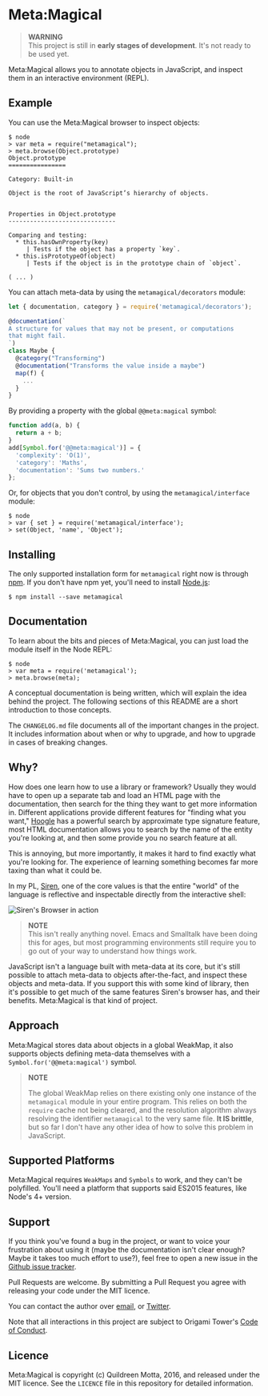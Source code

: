 Meta:Magical
===============

> **WARNING**  
> This project is still in **early stages of development**. It's not ready
> to be used yet.

Meta:Magical allows you to annotate objects in JavaScript, and inspect them in
an interactive environment (REPL).


## Example

You can use the Meta:Magical browser to inspect objects:

```shell
$ node
> var meta = require("metamagical");
> meta.browse(Object.prototype)
Object.prototype
================

Category: Built-in

Object is the root of JavaScript’s hierarchy of objects.


Properties in Object.prototype
------------------------------

Comparing and testing:
  * this.hasOwnProperty(key)
     | Tests if the object has a property `key`.
  * this.isPrototypeOf(object)
     | Tests if the object is in the prototype chain of `object`.

( ... )
```

You can attach meta-data by using the `metamagical/decorators` module:

```js
let { documentation, category } = require('metamagical/decorators');

@documentation(`
A structure for values that may not be present, or computations
that might fail.
`)
class Maybe {
  @category("Transforming")
  @documentation("Transforms the value inside a maybe")
  map(f) {
    ...
  }
}
```

By providing a property with the global `@@meta:magical` symbol:

```js
function add(a, b) {
  return a + b;
}
add[Symbol.for('@@meta:magical')] = {
  'complexity': 'O(1)',
  'category': 'Maths',
  'documentation': 'Sums two numbers.'
};
```

Or, for objects that you don't control, by using the `metamagical/interface`
module:

```shell
$ node
> var { set } = require('metamagical/interface');
> set(Object, 'name', 'Object');
```


## Installing

The only supported installation form for `metamagical` right now is through
[npm](http://npmjs.com/). If you don't have npm yet, you'll need to install
[Node.js](https://nodejs.org/en/):

```shell
$ npm install --save metamagical
```


## Documentation

To learn about the bits and pieces of Meta:Magical, you can just load the module
itself in the Node REPL:

```shell
$ node
> var meta = require('metamagical');
> meta.browse(meta);
```

A conceptual documentation is being written, which will explain the idea behind
the project. The following sections of this README are a short introduction to
those concepts.

The `CHANGELOG.md` file documents all of the important changes in the
project. It includes information about when or why to upgrade, and how to
upgrade in cases of breaking changes.


## Why?

How does one learn how to use a library or framework? Usually they would have to
open up a separate tab and load an HTML page with the documentation, then search
for the thing they want to get more information in. Different applications
provide different features for "finding what you want,"
[Hoogle](https://www.haskell.org/hoogle/) has a powerful search by approximate
type signature feature, most HTML documentation allows you to search by the name
of the entity you're looking at, and then some provide you no search feature at
all.

This is annoying, but more importantly, it makes it hard to find exactly what
you're looking for. The experience of learning something becomes far more
taxing than what it could be.

In my PL, [Siren](https://github.com/siren-lang/siren), one of the core values
is that the entire "world" of the language is reflective and inspectable
directly from the interactive shell:

![Siren's Browser in action](https://raw.githubusercontent.com/origamitower/metamagical/master/siren.png)

> **NOTE**  
> This isn't really anything novel. Emacs and Smalltalk have been doing this for
> ages, but most programming environments still require you to go out of your way
> to understand how things work.

JavaScript isn't a language built with meta-data at its core, but it's still
possible to attach meta-data to objects after-the-fact, and inspect these
objects and meta-data. If you support this with some kind of library, then it's
possible to get much of the same features Siren's browser has, and their
benefits. Meta:Magical is that kind of project.


## Approach

Meta:Magical stores data about objects in a global WeakMap, it also supports
objects defining meta-data themselves with a `Symbol.for('@@meta:magical')`
symbol.

> **NOTE**  
> 
> The global WeakMap relies on there existing only one instance of the
> `metamagical` module in your entire program. This relies on both the `require`
> cache not being cleared, and the resolution algorithm always resolving the
> identifier `metamagical` to the very same file. **It IS brittle**, but so far
> I don't have any other idea of how to solve this problem in JavaScript.


## Supported Platforms

Meta:Magical requires `WeakMaps` and `Symbols` to work, and they can't be
polyfilled. You'll need a platform that supports said ES2015 features, like
Node's 4+ version.


## Support

If you think you've found a bug in the project, or want to voice your
frustration about using it (maybe the documentation isn't clear enough? Maybe
it takes too much effort to use?), feel free to open a new issue in the
[Github issue tracker](https://github.com/origamitower/metamagical/issues).

Pull Requests are welcome. By submitting a Pull Request you agree with releasing
your code under the MIT licence.

You can contact the author over [email](mailto:queen@robotlolita.me), or
[Twitter](https://twitter.com/robotlolita).

Note that all interactions in this project are subject to Origami Tower's
[Code of Conduct](https://github.com/origamitower/conventions/blob/master/code-of-conduct.md).


## Licence

Meta:Magical is copyright (c) Quildreen Motta, 2016, and released under the MIT
licence. See the `LICENCE` file in this repository for detailed information.

